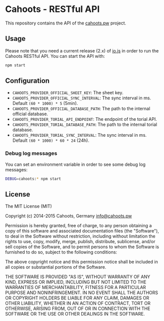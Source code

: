 # Cahoots - RESTful API

This repository contains the API of the [cahoots.pw](http://cahoots.pw) project.

## Usage

Please note that you need a current release (2.x) of [io.js](https://iojs.org) in order to run the Cahoots RESTful API. You can start the API with:

```sh
npm start
```

## Configuration

  * `CAHOOTS_PROVIDER_OFFICIAL_SHEET_KEY`: The sheet key.
  * `CAHOOTS_PROVIDER_OFFICIAL_SYNC_INTERVAL`: The sync interval in ms. Default `(60 * 1000) * 5` (5min).
  * `CAHOOTS_PROVIDER_OFFICIAL_DATABASE_PATH`: The path to the internal official database.
  * `CAHOOTS_PROVIDER_TORIAL_API_ENDPOINT`: The endpoint of the torial API.
  * `CAHOOTS_PROVIDER_TORIAL_DATABASE_PATH`: The path to the internal torial database.
  * `CAHOOTS_PROVIDER_TORIAL_SYNC_INTERVAL`: The sync interval in ms. Default `(60 * 1000) * 60 * 24` (24h).

### Debug log messages

You can set an environment variable in order to see some debug log messages:

```sh
DEBUG=cahoots:* npm start
```

## License

The MIT License (MIT)

Copyright (c) 2014-2015 Cahoots, Germany <info@cahoots.pw>

Permission is hereby granted, free of charge, to any person obtaining a copy
of this software and associated documentation files (the "Software"), to deal
in the Software without restriction, including without limitation the rights
to use, copy, modify, merge, publish, distribute, sublicense, and/or sell
copies of the Software, and to permit persons to whom the Software is
furnished to do so, subject to the following conditions:

The above copyright notice and this permission notice shall be included in
all copies or substantial portions of the Software.

THE SOFTWARE IS PROVIDED "AS IS", WITHOUT WARRANTY OF ANY KIND, EXPRESS OR
IMPLIED, INCLUDING BUT NOT LIMITED TO THE WARRANTIES OF MERCHANTABILITY,
FITNESS FOR A PARTICULAR PURPOSE AND NONINFRINGEMENT. IN NO EVENT SHALL THE
AUTHORS OR COPYRIGHT HOLDERS BE LIABLE FOR ANY CLAIM, DAMAGES OR OTHER
LIABILITY, WHETHER IN AN ACTION OF CONTRACT, TORT OR OTHERWISE, ARISING FROM,
OUT OF OR IN CONNECTION WITH THE SOFTWARE OR THE USE OR OTHER DEALINGS IN
THE SOFTWARE.
